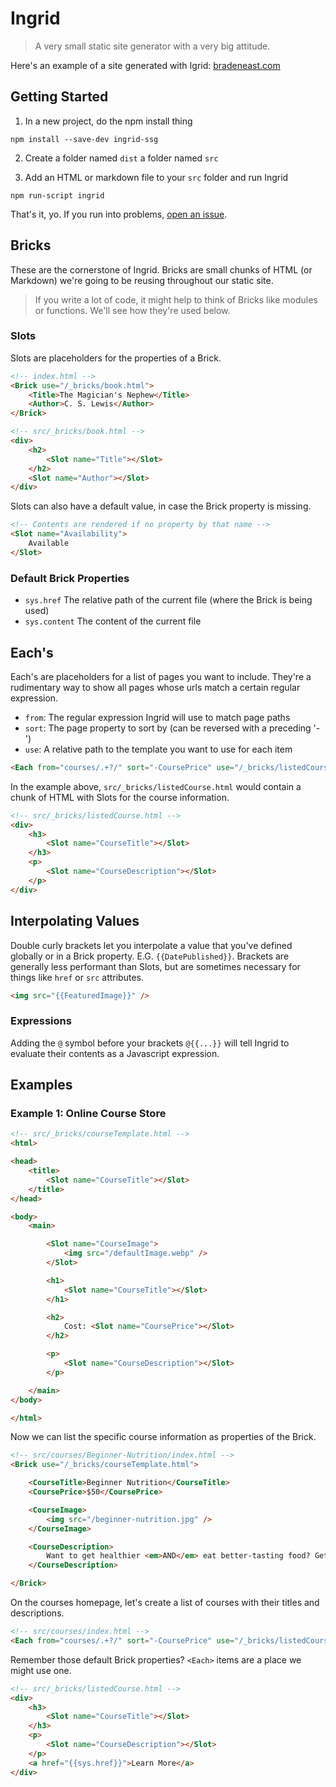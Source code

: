 # Ingrid
> A very small static site generator with a very big attitude.

Here's an example of a site generated with Igrid: [bradeneast.com](https://bradeneast.com)

## Getting Started

1. In a new project, do the npm install thing
```
npm install --save-dev ingrid-ssg
```

2. Create a folder named `dist` a folder named `src`

3. Add an HTML or markdown file to your `src` folder and run Ingrid
```
npm run-script ingrid
```

That's it, yo. If you run into problems, [open an issue]().

## Bricks

These are the cornerstone of Ingrid. Bricks are small chunks of HTML (or Markdown) we're going to be reusing throughout our static site.

> If you write a lot of code, it might help to think of Bricks like modules or functions. We'll see how they're used below.


### Slots

Slots are placeholders for the properties of a Brick.

```html
<!-- index.html -->
<Brick use="/_bricks/book.html">
	<Title>The Magician's Nephew</Title>
	<Author>C. S. Lewis</Author>
</Brick>

<!-- src/_bricks/book.html -->
<div>
	<h2>
		<Slot name="Title"></Slot>
	</h2>
	<Slot name="Author"></Slot>
</div>
```

Slots can also have a default value, in case the Brick property is missing.

```html
<!-- Contents are rendered if no property by that name --> 
<Slot name="Availability">
	Available
</Slot>
```

### Default Brick Properties
- `sys.href` The relative path of the current file (where the Brick is being used)
- `sys.content` The content of the current file


## Each's
Each's are placeholders for a list of pages you want to include. They're a rudimentary way to show all pages whose urls match a certain regular expression.

- `from`: The regular expression Ingrid will use to match page paths
- `sort`: The page property to sort by (can be reversed with a preceding '-')
- `use`: A relative path to the template you want to use for each item

```html
<Each from="courses/.+?/" sort="-CoursePrice" use="/_bricks/listedCourse.html"></Each>
```

In the example above, `src/_bricks/listedCourse.html` would contain a chunk of HTML with Slots for the course information.

```html
<!-- src/_bricks/listedCourse.html -->
<div>
	<h3>
		<Slot name="CourseTitle"></Slot>
	</h3>
	<p>
		<Slot name="CourseDescription"></Slot>
	</p>
</div>
```


## Interpolating Values
Double curly brackets let you interpolate a value that you've defined globally or in a Brick property. E.G. `{{DatePublished}}`. Brackets are generally less performant than Slots, but are sometimes necessary for things like `href` or `src` attributes.

```html
<img src="{{FeaturedImage}}" />
```

### Expressions
Adding the `@` symbol before your brackets `@{{...}}` will tell Ingrid to evaluate their contents as a Javascript expression.


## Examples

### Example 1: Online Course Store

```html
<!-- src/_bricks/courseTemplate.html -->
<html>

<head>
	<title>
		<Slot name="CourseTitle"></Slot>
	</title>
</head>

<body>
	<main>

		<Slot name="CourseImage">
			<img src="/defaultImage.webp" />
		</Slot>

		<h1>
			<Slot name="CourseTitle"></Slot>
		</h1>

		<h2>
			Cost: <Slot name="CoursePrice"></Slot>
		</h2>

		<p>
			<Slot name="CourseDescription"></Slot>
		</p>

	</main>
</body>

</html>
```

Now we can list the specific course information as properties of the Brick.

```html
<!-- src/courses/Beginner-Nutrition/index.html -->
<Brick use="/_bricks/courseTemplate.html">

	<CourseTitle>Beginner Nutrition</CourseTitle>
	<CoursePrice>$50</CoursePrice>

	<CourseImage>
		<img src="/beginner-nutrition.jpg" />
	</CourseImage>

	<CourseDescription>
		Want to get healthier <em>AND</em> eat better-tasting food? Get this course and stop being intimidated by the grocery store!
	</CourseDescription>

</Brick>
```

On the courses homepage, let's create a list of courses with their titles and descriptions.

```html
<!-- src/courses/index.html -->
<Each from="courses/.+?/" sort="-CoursePrice" use="/_bricks/listedCourse.html"></Each>
```

Remember those default Brick properties? `<Each>` items are a place we might use one.

```html
<!-- src/_bricks/listedCourse.html -->
<div>
	<h3>
		<Slot name="CourseTitle"></Slot>
	</h3>
	<p>
		<Slot name="CourseDescription"></Slot>
	</p>
	<a href="{{sys.href}}">Learn More</a>
</div>
```